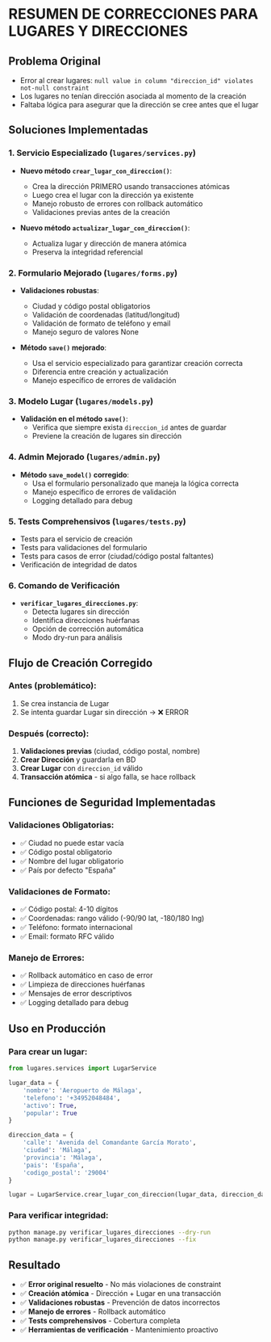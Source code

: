 # RESUMEN DE CORRECCIONES PARA LUGARES Y DIRECCIONES

## Problema Original
- Error al crear lugares: `null value in column "direccion_id" violates not-null constraint`
- Los lugares no tenían dirección asociada al momento de la creación
- Faltaba lógica para asegurar que la dirección se cree antes que el lugar

## Soluciones Implementadas

### 1. Servicio Especializado (`lugares/services.py`)
- **Nuevo método `crear_lugar_con_direccion()`**:
  - Crea la dirección PRIMERO usando transacciones atómicas
  - Luego crea el lugar con la dirección ya existente
  - Manejo robusto de errores con rollback automático
  - Validaciones previas antes de la creación

- **Nuevo método `actualizar_lugar_con_direccion()`**:
  - Actualiza lugar y dirección de manera atómica
  - Preserva la integridad referencial

### 2. Formulario Mejorado (`lugares/forms.py`)
- **Validaciones robustas**:
  - Ciudad y código postal obligatorios
  - Validación de coordenadas (latitud/longitud)
  - Validación de formato de teléfono y email
  - Manejo seguro de valores None

- **Método `save()` mejorado**:
  - Usa el servicio especializado para garantizar creación correcta
  - Diferencia entre creación y actualización
  - Manejo específico de errores de validación

### 3. Modelo Lugar (`lugares/models.py`)
- **Validación en el método `save()`**:
  - Verifica que siempre exista `direccion_id` antes de guardar
  - Previene la creación de lugares sin dirección

### 4. Admin Mejorado (`lugares/admin.py`)
- **Método `save_model()` corregido**:
  - Usa el formulario personalizado que maneja la lógica correcta
  - Manejo específico de errores de validación
  - Logging detallado para debug

### 5. Tests Comprehensivos (`lugares/tests.py`)
- Tests para el servicio de creación
- Tests para validaciones del formulario
- Tests para casos de error (ciudad/código postal faltantes)
- Verificación de integridad de datos

### 6. Comando de Verificación
- **`verificar_lugares_direcciones.py`**:
  - Detecta lugares sin dirección
  - Identifica direcciones huérfanas
  - Opción de corrección automática
  - Modo dry-run para análisis

## Flujo de Creación Corregido

### Antes (problemático):
1. Se crea instancia de Lugar
2. Se intenta guardar Lugar sin dirección → ❌ ERROR

### Después (correcto):
1. **Validaciones previas** (ciudad, código postal, nombre)
2. **Crear Dirección** y guardarla en BD
3. **Crear Lugar** con `direccion_id` válido
4. **Transacción atómica** - si algo falla, se hace rollback

## Funciones de Seguridad Implementadas

### Validaciones Obligatorias:
- ✅ Ciudad no puede estar vacía
- ✅ Código postal obligatorio
- ✅ Nombre del lugar obligatorio
- ✅ País por defecto "España"

### Validaciones de Formato:
- ✅ Código postal: 4-10 dígitos
- ✅ Coordenadas: rango válido (-90/90 lat, -180/180 lng)
- ✅ Teléfono: formato internacional
- ✅ Email: formato RFC válido

### Manejo de Errores:
- ✅ Rollback automático en caso de error
- ✅ Limpieza de direcciones huérfanas
- ✅ Mensajes de error descriptivos
- ✅ Logging detallado para debug

## Uso en Producción

### Para crear un lugar:
```python
from lugares.services import LugarService

lugar_data = {
    'nombre': 'Aeropuerto de Málaga',
    'telefono': '+34952048484',
    'activo': True,
    'popular': True
}

direccion_data = {
    'calle': 'Avenida del Comandante García Morato',
    'ciudad': 'Málaga',
    'provincia': 'Málaga',
    'pais': 'España',
    'codigo_postal': '29004'
}

lugar = LugarService.crear_lugar_con_direccion(lugar_data, direccion_data)
```

### Para verificar integridad:
```bash
python manage.py verificar_lugares_direcciones --dry-run
python manage.py verificar_lugares_direcciones --fix
```

## Resultado
- ✅ **Error original resuelto** - No más violaciones de constraint
- ✅ **Creación atómica** - Dirección + Lugar en una transacción
- ✅ **Validaciones robustas** - Prevención de datos incorrectos
- ✅ **Manejo de errores** - Rollback automático
- ✅ **Tests comprehensivos** - Cobertura completa
- ✅ **Herramientas de verificación** - Mantenimiento proactivo
